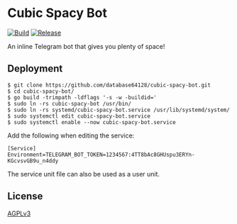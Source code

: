 # Cubic Spacy Bot

[![Build](https://github.com/database64128/cubic-spacy-bot/actions/workflows/build.yml/badge.svg)](https://github.com/database64128/cubic-spacy-bot/actions/workflows/build.yml)
[![Release](https://github.com/database64128/cubic-spacy-bot/actions/workflows/release.yml/badge.svg)](https://github.com/database64128/cubic-spacy-bot/actions/workflows/release.yml)

An inline Telegram bot that gives you plenty of space!

## Deployment

```console
$ git clone https://github.com/database64128/cubic-spacy-bot.git
$ cd cubic-spacy-bot/
$ go build -trimpath -ldflags '-s -w -buildid='
$ sudo ln -rs cubic-spacy-bot /usr/bin/
$ sudo ln -rs systemd/cubic-spacy-bot.service /usr/lib/systemd/system/
$ sudo systemctl edit cubic-spacy-bot.service
$ sudo systemctl enable --now cubic-spacy-bot.service
```

Add the following when editing the service:

```systemd
[Service]
Environment=TELEGRAM_BOT_TOKEN=1234567:4TT8bAc8GHUspu3ERYn-KGcvsvGB9u_n4ddy
```

The service unit file can also be used as a user unit.

## License

[AGPLv3](LICENSE)
